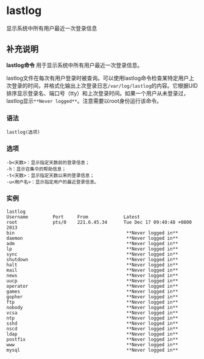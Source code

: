 lastlog
===

显示系统中所有用户最近一次登录信息

## 补充说明

**lastlog命令** 用于显示系统中所有用户最近一次登录信息。

lastlog文件在每次有用户登录时被查询。可以使用lastlog命令检查某特定用户上次登录的时间，并格式化输出上次登录日志`/var/log/lastlog`的内容。它根据UID排序显示登录名、端口号（tty）和上次登录时间。如果一个用户从未登录过，lastlog显示` **Never logged** `。注意需要以root身份运行该命令。

###  语法

```shell
lastlog(选项)
```

###  选项

```shell
-b<天数>：显示指定天数前的登录信息；
-h：显示召集令的帮助信息；
-t<天数>：显示指定天数以来的登录信息；
-u<用户名>：显示指定用户的最近登录信息。
```

###  实例

```shell
lastlog
Username         Port     From             Latest
root             pts/0    221.6.45.34      Tue Dec 17 09:40:48 +0800 2013
bin                                         **Never logged in** 
daemon                                      **Never logged in** 
adm                                         **Never logged in** 
lp                                          **Never logged in** 
sync                                        **Never logged in** 
shutdown                                    **Never logged in** 
halt                                        **Never logged in** 
mail                                        **Never logged in** 
news                                        **Never logged in** 
uucp                                        **Never logged in** 
operator                                    **Never logged in** 
games                                       **Never logged in** 
gopher                                      **Never logged in** 
ftp                                         **Never logged in** 
nobody                                      **Never logged in** 
vcsa                                        **Never logged in** 
ntp                                         **Never logged in** 
sshd                                        **Never logged in** 
nscd                                        **Never logged in** 
ldap                                        **Never logged in** 
postfix                                     **Never logged in** 
www                                         **Never logged in** 
mysql                                       **Never logged in** 
```


<!-- Linux命令行搜索引擎：https://jaywcjlove.github.io/linux-command/ -->